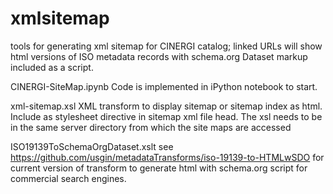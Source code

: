 # xmlsitemap
tools for generating xml sitemap for CINERGI catalog; linked URLs will show html versions of ISO metadata records with schema.org Dataset markup included as a script.

CINERGI-SiteMap.ipynb  Code is implemented in iPython notebook to start. 

xml-sitemap.xsl  XML transform to display sitemap or sitemap index as html. Include as stylesheet directive in sitemap xml file head. The xsl needs to be in the same server directory from which the site maps are accessed

ISO19139ToSchemaOrgDataset.xslt  see https://github.com/usgin/metadataTransforms/iso-19139-to-HTMLwSDO for current version of transform to generate html with schema.org script for commercial search engines.